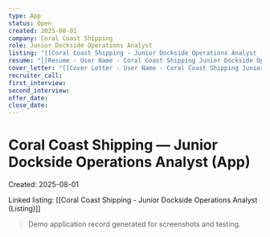 ```yaml
---
type: App
status: Open
created: 2025-08-01
company: Coral Coast Shipping
role: Junior Dockside Operations Analyst
listing: "[[Coral Coast Shipping - Junior Dockside Operations Analyst (Listing)]]"
resume: "[[Resume - User Name - Coral Coast Shipping Junior Dockside Operations Analyst.pdf]]"
cover_letter: "[[Cover Letter - User Name - Coral Coast Shipping Junior Dockside Operations Analyst.pdf]]"
recruiter_call:
first_interview:
second_interview:
offer_date:
close_date:
---
```

# Coral Coast Shipping — Junior Dockside Operations Analyst (App)

Created: 2025-08-01

Linked listing: [[Coral Coast Shipping - Junior Dockside Operations Analyst (Listing)]]

> Demo application record generated for screenshots and testing.
